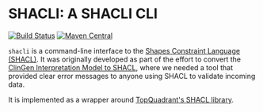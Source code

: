 # SHACLI: A SHACLI CLI

[![Build Status](https://travis-ci.org/gaurav/shacli.svg?branch=master)](https://travis-ci.org/gaurav/shacli)
[![Maven Central](https://maven-badges.herokuapp.com/maven-central/org.shacli/shacli_2.12/badge.svg)](https://maven-badges.herokuapp.com/maven-central/org.shacli/shacli_2.12)

`shacli` is a command-line interface to the [Shapes Constraint Language (SHACL)](https://www.w3.org/TR/shacl/).
It was originally developed as part of the effort to convert the [ClinGen Interpretation Model to SHACL](https://github.com/clingen-data-model/spec2shacl),
where we needed a tool that provided clear error messages to anyone using SHACL to validate incoming data.

It is implemented as a wrapper around [TopQuadrant's SHACL library](https://github.com/TopQuadrant/shacl).
